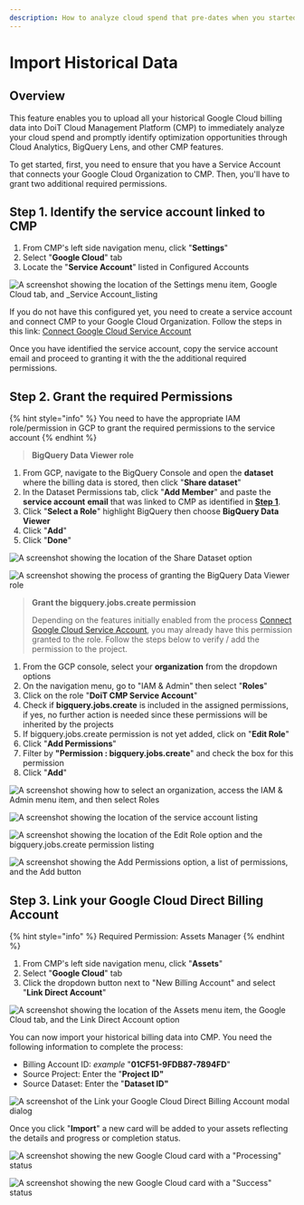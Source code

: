 ```yaml
---
description: How to analyze cloud spend that pre-dates when you started using the CMP
---
```


# Import Historical Data

## Overview

This feature enables you to upload all your historical Google Cloud billing data into DoiT Cloud Management Platform (CMP) to immediately analyze your cloud spend and promptly identify optimization opportunities through Cloud Analytics, BigQuery Lens, and other CMP features.

To get started, first, you need to ensure that you have a Service Account that connects your Google Cloud Organization to CMP. Then, you'll have to grant two additional required permissions.

## Step 1. Identify the service account linked to CMP

1. From CMP's left side navigation menu, click "**Settings**"
2. Select "**Google Cloud**" tab
3. Locate the "**Service Account**" listed in Configured Accounts

![A screenshot showing the location of the Settings menu item, Google Cloud tab, and \_Service Account\_listing](<../.gitbook/assets/image (103).png>)

If you do not have this configured yet, you need to create a service account and connect CMP to your Google Cloud Organization. Follow the steps in this link: [Connect Google Cloud Service Account](https://help.doit-intl.com/google-cloud/connect-google-cloud-service-account)

Once you have identified the service account, copy the service account email and proceed to granting it with the the additional required permissions.

## Step 2. Grant the required Permissions

{% hint style="info" %}
You need to have the appropriate IAM role/permission in GCP to grant the required permissions to the service account
{% endhint %}

> **BigQuery Data Viewer role**

1. From GCP, navigate to the BigQuery Console and open the **dataset** where the billing data is stored, then click "**Share dataset**"
2. In the Dataset Permissions tab, click "**Add Member**" and paste the **service account** **email** that was linked to CMP as identified in [**Step 1**](import-historical-billing-data.md#step-1-identify-the-service-account-linked-to-cmp).
3. Click "**Select a Role**" highlight BigQuery then choose **BigQuery Data Viewer**
4. Click "**Add**"
5. Click "**Done**"

![A screenshot showing the location of the Share Dataset option](<../.gitbook/assets/image (96).png>)

![A screenshot showing the process of granting the BigQuery Data Viewer role](<../.gitbook/assets/image (94).png>)

> **Grant the bigquery.jobs.create permission**
>
> Depending on the features initially enabled from the process [Connect Google Cloud Service Account](https://help.doit-intl.com/google-cloud/connect-google-cloud-service-account), you may already have this permission granted to the role. Follow the steps below to verify / add the permission to the project.

1. From the GCP console, select your **organization** from the dropdown options
2. On the navigation menu, go to "IAM & Admin" then select "**Roles**"
3. Click on the role "**DoiT CMP Service Account**"
4. Check if **bigquery.jobs.create** is included in the assigned permissions, if yes, no further action is needed since these permissions will be inherited by the projects
5. If bigquery.jobs.create permission is not yet added, click on "**Edit Role**"
6. Click "**Add Permissions**"
7. Filter by **"Permission : bigquery.jobs.create**" and check the box for this permission
8. Click "**Add**"

![A screenshot showing how to select an organization, access the IAM & Admin menu item, and then select Roles](<../.gitbook/assets/image (116).png>)

![A screenshot showing the location of the service account listing](<../.gitbook/assets/image (117).png>)

![A screenshot showing the location of the Edit Role option and the bigquery.jobs.create permission listing](<../.gitbook/assets/image (108).png>)

![A screenshot showing the Add Permissions option, a list of permissions, and the Add button](<../.gitbook/assets/image (112).png>)

## Step 3. Link your Google Cloud Direct Billing Account

{% hint style="info" %}
Required Permission: Assets Manager
{% endhint %}

1. From CMP's left side navigation menu, click "**Assets**"
2. Select "**Google Cloud**" tab
3. Click the dropdown button next to "New Billing Account" and select "**Link Direct Account**"

![A screenshot showing the location of the Assets menu item, the Google Cloud tab, and the Link Direct Account option](<../.gitbook/assets/image (107).png>)

You can now import your historical billing data into CMP. You need the following information to complete the process:

<!-- cSpell:ignore 01CF51-9FDB87-7894FD -->
* Billing Account ID: _example_ "**01CF51-9FDB87-7894FD**"
* Source Project: Enter the "**Project ID"**
* Source Dataset: Enter the "**Dataset ID"**

![A screenshot of the Link your Google Cloud Direct Billing Account modal dialog](<../.gitbook/assets/image (161).png>)

Once you click "**Import**" a new card will be added to your assets reflecting the details and progress or completion status.

![A screenshot showing the new Google Cloud card with a "Processing" status](<../.gitbook/assets/image (115).png>)

![A screenshot showing the new Google Cloud card with a "Success" status](<../.gitbook/assets/image (118) (1) (1) (1) (1).png>)
